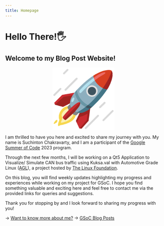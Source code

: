 ```yaml
---
title: Homepage
---
```


# Hello There!🖐

## Welcome to my Blog Post Website!

<div style="display: flex; flex-direction: column; align-items: center;">
  <img src="https://raw.githubusercontent.com/suchinton/blogs/main/images/About/rocket.gif" height="auto" width="200">
</div>

I am thrilled to have you here and excited to share my journey with you. My name is Suchinton Chakravarty, and I am a participant of the [Google Summer of Code](https://summerofcode.withgoogle.com) 2023 program.

Through the next few months, I will be working on a Qt5 Application to Visualize/ Simulate CAN bus traffic using Kuksa.val with Automotive Grade Linux ([AGL](https://www.automotivelinux.org/)), a project hosted by [The Linux Foundation](https://www.linuxfoundation.org/). 

On this blog, you will find weekly updates highlighting my progress and experiences while working on my project for GSoC. I hope you find something valuable and exciting here and feel free to contact me via the provided links for queries and suggestions.

Thank you for stopping by and I look forward to sharing my progress with you!

→ [Want to know more about me?](About.md)
→ [GSoC Blog Posts](/articles)